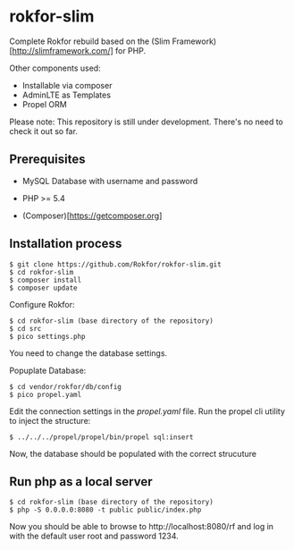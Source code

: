 rokfor-slim
===========

Complete Rokfor rebuild based on the (Slim Framework)[http://slimframework.com/]
for PHP.

Other components used:

-   Installable via composer
-   AdminLTE as Templates
-   Propel ORM

Please note: This repository is still under development. There's no need to
check it out so far.



Prerequisites
-------------

-   MySQL Database with username and password

-   PHP \>= 5.4

-   (Composer)[<https://getcomposer.org>]



Installation process
--------------------

~~~~~~~~~~~~~~~~~~~~~~~~~~~~~~~~~~~~~~~~~~~~~~~~~~~~~~~~~~~~~~~~~~~~~~~~~~~~~~~~
$ git clone https://github.com/Rokfor/rokfor-slim.git
$ cd rokfor-slim
$ composer install
$ composer update
~~~~~~~~~~~~~~~~~~~~~~~~~~~~~~~~~~~~~~~~~~~~~~~~~~~~~~~~~~~~~~~~~~~~~~~~~~~~~~~~



Configure Rokfor:

~~~~~~~~~~~~~~~~~~~~~~~~~~~~~~~~~~~~~~~~~~~~~~~~~~~~~~~~~~~~~~~~~~~~~~~~~~~~~~~~
$ cd rokfor-slim (base directory of the repository)
$ cd src
$ pico settings.php
~~~~~~~~~~~~~~~~~~~~~~~~~~~~~~~~~~~~~~~~~~~~~~~~~~~~~~~~~~~~~~~~~~~~~~~~~~~~~~~~

You need to change the database settings.



Popuplate Database:

~~~~~~~~~~~~~~~~~~~~~~~~~~~~~~~~~~~~~~~~~~~~~~~~~~~~~~~~~~~~~~~~~~~~~~~~~~~~~~~~
$ cd vendor/rokfor/db/config
$ pico propel.yaml
~~~~~~~~~~~~~~~~~~~~~~~~~~~~~~~~~~~~~~~~~~~~~~~~~~~~~~~~~~~~~~~~~~~~~~~~~~~~~~~~

Edit the connection settings in the *propel.yaml* file. Run the propel cli utility
to inject the structure:

~~~~~~~~~~~~~~~~~~~~~~~~~~~~~~~~~~~~~~~~~~~~~~~~~~~~~~~~~~~~~~~~~~~~~~~~~~~~~~~~
$ ../../../propel/propel/bin/propel sql:insert
~~~~~~~~~~~~~~~~~~~~~~~~~~~~~~~~~~~~~~~~~~~~~~~~~~~~~~~~~~~~~~~~~~~~~~~~~~~~~~~~

Now, the database should be populated with the correct strucuture


Run php as a local server
-------------------------

~~~~~~~~~~~~~~~~~~~~~~~~~~~~~~~~~~~~~~~~~~~~~~~~~~~~~~~~~~~~~~~~~~~~~~~~~~~~~~~~
$ cd rokfor-slim (base directory of the repository)
$ php -S 0.0.0.0:8080 -t public public/index.php
~~~~~~~~~~~~~~~~~~~~~~~~~~~~~~~~~~~~~~~~~~~~~~~~~~~~~~~~~~~~~~~~~~~~~~~~~~~~~~~~


Now you should be able to browse to http://localhost:8080/rf and log in with the
default user root and password 1234.
